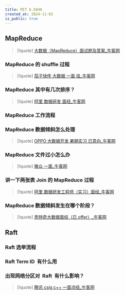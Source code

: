 ```yaml
---
title: MIT 6.5840
created_at: 2024-11-03
is_public: true
---
```


## MapReduce

> [!quote] [大数据（MapReduce）面试题及答案_牛客网](https://www.nowcoder.com/discuss/353583582780174336?sourceSSR=search)

### MapReduce 的 shuffle 过程

> [!quote] [茄子快传 大数据 一面 挂_牛客网](https://www.nowcoder.com/discuss/395549128908963840)

### MapReduce 其中有几次排序？

> [!quote] [阿里 数据研发 面经_牛客网](https://www.nowcoder.com/discuss/425011187799150592?sourceSSR=search)

### MapReduce 工作流程

### MapReduce 数据倾斜怎么处理

> [!quote] [OPPO 大数据开发 暑期实习 已意向_牛客网](https://www.nowcoder.com/discuss/353159412418289664?sourceSSR=search)

### MapReduce 文件过小怎么办

> [!quote] [微众 一面_牛客网](https://www.nowcoder.com/discuss/353155625192464384?sourceSSR=search)

### 讲一下两张表 Join 的 MapReduce 过程

> [!quote] [阿里 数据研发工程师（实习）面经_牛客网](https://www.nowcoder.com/feed/main/detail/d45e78cb3947492f93e0f09cfa5f73f3?sourceSSR=search)

### MapReduce 数据倾斜发生在哪个阶段？

> [!quote] [思特奇大数据面经（已 offer）\_牛客网](https://www.nowcoder.com/discuss/353159317803180032?sourceSSR=search)

## Raft

### Raft 选举流程

### Raft Term ID  有什么用

### 出现网络分区对  Raft  有什么影响？

> [!quote] [腾讯 csig c++ 一面凉经_牛客网](https://www.nowcoder.com/feed/main/detail/f3cc6a3aa96242078dcd91d5d10fa648)
